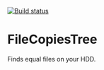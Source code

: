 [![Build status](https://ci.appveyor.com/api/projects/status/m6kuiha51ej0tx0o/branch/master?svg=true)](https://ci.appveyor.com/project/ilyayunkin/filecopiestree/branch/master)

# FileCopiesTree
Finds equal files on your HDD.
